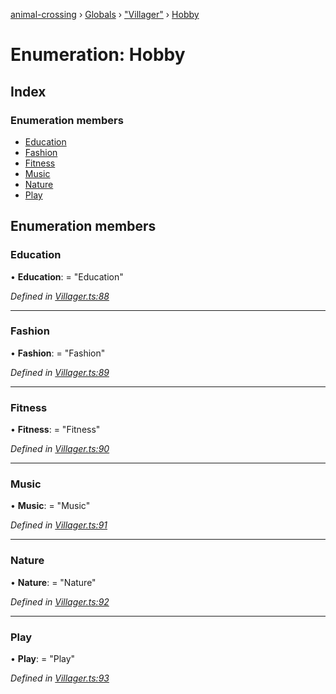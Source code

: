[animal-crossing](../README.md) › [Globals](../globals.md) › ["Villager"](../modules/_villager_.md) › [Hobby](_villager_.hobby.md)

# Enumeration: Hobby

## Index

### Enumeration members

* [Education](_villager_.hobby.md#education)
* [Fashion](_villager_.hobby.md#fashion)
* [Fitness](_villager_.hobby.md#fitness)
* [Music](_villager_.hobby.md#music)
* [Nature](_villager_.hobby.md#nature)
* [Play](_villager_.hobby.md#play)

## Enumeration members

###  Education

• **Education**: = "Education"

*Defined in [Villager.ts:88](https://github.com/Norviah/animal-crossing/blob/ba83c61/module/types/Villager.ts#L88)*

___

###  Fashion

• **Fashion**: = "Fashion"

*Defined in [Villager.ts:89](https://github.com/Norviah/animal-crossing/blob/ba83c61/module/types/Villager.ts#L89)*

___

###  Fitness

• **Fitness**: = "Fitness"

*Defined in [Villager.ts:90](https://github.com/Norviah/animal-crossing/blob/ba83c61/module/types/Villager.ts#L90)*

___

###  Music

• **Music**: = "Music"

*Defined in [Villager.ts:91](https://github.com/Norviah/animal-crossing/blob/ba83c61/module/types/Villager.ts#L91)*

___

###  Nature

• **Nature**: = "Nature"

*Defined in [Villager.ts:92](https://github.com/Norviah/animal-crossing/blob/ba83c61/module/types/Villager.ts#L92)*

___

###  Play

• **Play**: = "Play"

*Defined in [Villager.ts:93](https://github.com/Norviah/animal-crossing/blob/ba83c61/module/types/Villager.ts#L93)*

